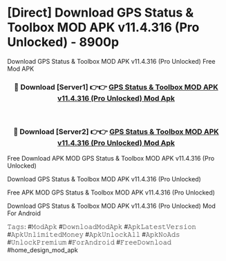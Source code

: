 # [Direct] Download GPS Status & Toolbox MOD APK v11.4.316 (Pro Unlocked) - 8900p
Download GPS Status & Toolbox MOD APK v11.4.316 (Pro Unlocked) Free Mod APK

<div align="center">
<h3>🔴 Download [Server1] 👉👉 <a href="https://apk-comot.site?title=GPS_Status_&_Toolbox_MOD_APK_v11.4.316_(Pro_Unlocked)">GPS Status & Toolbox MOD APK v11.4.316 (Pro Unlocked) Mod Apk</a></h3><br>

<h3>🔴 Download [Server2] 👉👉 <a href="https://apk-comot.site?title=GPS_Status_&_Toolbox_MOD_APK_v11.4.316_(Pro_Unlocked)">GPS Status & Toolbox MOD APK v11.4.316 (Pro Unlocked) Mod Apk</a></h3>
</div>


Free Download APK MOD GPS Status & Toolbox MOD APK v11.4.316 (Pro Unlocked)

Download GPS Status & Toolbox MOD APK v11.4.316 (Pro Unlocked) 

Free APK MOD GPS Status & Toolbox MOD APK v11.4.316 (Pro Unlocked) 

Download GPS Status & Toolbox MOD APK v11.4.316 (Pro Unlocked) Mod For Android

𝚃𝚊𝚐𝚜: #𝙼𝚘𝚍𝙰𝚙𝚔 #𝙳𝚘𝚠𝚗𝚕𝚘𝚊𝚍𝙼𝚘𝚍𝙰𝚙𝚔 #𝙰𝚙𝚔𝙻𝚊𝚝𝚎𝚜𝚝𝚅𝚎𝚛𝚜𝚒𝚘𝚗 #𝙰𝚙𝚔𝚄𝚗𝚕𝚒𝚖𝚒𝚝𝚎𝚍𝙼𝚘𝚗𝚎𝚢 #𝙰𝚙𝚔𝚄𝚗𝚕𝚘𝚌𝚔𝙰𝚕𝚕 #𝙰𝚙𝚔𝙽𝚘𝙰𝚍𝚜 #𝚄𝚗𝚕𝚘𝚌𝚔𝙿𝚛𝚎𝚖𝚒𝚞𝚖 #𝙵𝚘𝚛𝙰𝚗𝚍𝚛𝚘𝚒𝚍 #𝙵𝚛𝚎𝚎𝙳𝚘𝚠𝚗𝚕𝚘𝚊𝚍 #home_design_mod_apk